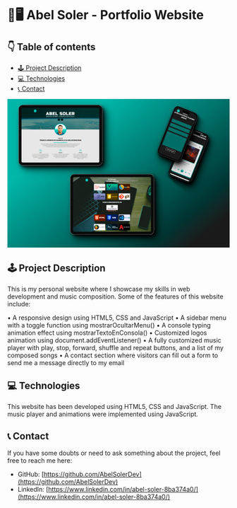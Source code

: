 # 🎵🖥️ Abel Soler - Portfolio Website

## 👇 Table of contents

- [🕹️ Project Description](#-project-description)
- [💻 Technologies](#-technologies)
- [📞 Contact](#-contact)

![Preview of my portfolio in web and mobile version.](previewv2.png)

## 🕹️ Project Description

This is my personal website where I showcase my skills in web development and music composition. Some of the features of this website include:

• A responsive design using HTML5, CSS and JavaScript
• A sidebar menu with a toggle function using mostrarOcultarMenu()
• A console typing animation effect using mostrarTextoEnConsola()
• Customized logos animation using document.addEventListener()
• A fully customized music player with play, stop, forward, shuffle and repeat buttons, and a list of my composed songs
• A contact section where visitors can fill out a form to send me a message directly to my email

## 💻 Technologies

This website has been developed using HTML5, CSS and JavaScript. The music player and animations were implemented using JavaScript.

## 📞 Contact

If you have some doubts or need to ask something about the project, feel free to reach me here:

- GitHub: [https://github.com/AbelSolerDev](https://github.com/AbelSolerDev)
- LinkedIn: [https://www.linkedin.com/in/abel-soler-8ba374a0/](https://www.linkedin.com/in/abel-soler-8ba374a0/)
